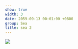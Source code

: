 ```yaml
---
show: true
width: 3
date: 2059-09-13 00:01:00 +0800
group: Sea
title: sea 2
---
```

<div>
<a href="/assets/images/photos/sea/DSC04787.jpg" target="_blank">
    <img data-src="/assets/images/photos/sea/DSC04787.jpg" class="lazy w-100 rounded-xl" src="{{ '/assets/images/empty_300x200.png' | relative_url }}">
</a>
</div>
